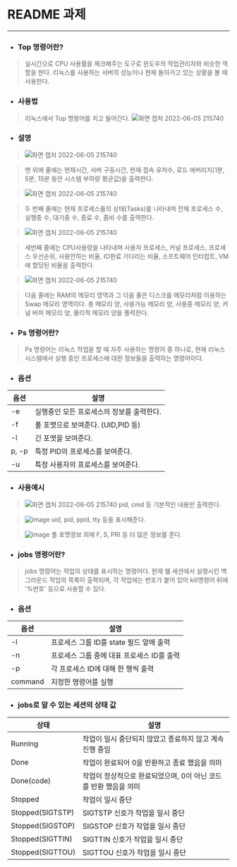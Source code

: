 # README 과제

-----

- ### Top 명령어란?
> 실시간으로 CPU 사용률을 체크해주는 도구로 윈도우의 작업관리자와 비슷한 역할을 한다.
> 리눅스를 사용하는 서버의 성능이나 현재 돌아가고 있는 상황을 볼 때 사용한다.

- ### 사용법
> 리눅스에서 Top 명령어를 치고 들어간다.
> ![화면 캡처 2022-06-05 215740](https://user-images.githubusercontent.com/106866068/172051506-e1337624-e031-4fe3-843b-ad353e51187b.png)

- ### 설명
> ![화면 캡처 2022-06-05 215740](https://user-images.githubusercontent.com/106866068/172051762-f16cfbbe-4e1b-4b4c-8392-c591cfc21d5f.png)

> 맨 위에 줄에는 현재시간, 서버 구동시간, 현재 접속 유저수, 로드 에버리지(1분, 5분, 15분 동안 시스템 부하량 평균값)을 출력한다.

> ![화면 캡처 2022-06-05 215740](https://user-images.githubusercontent.com/106866068/172051885-85fa0ce6-c54a-4ae4-8cf6-d147ca8a0556.png)

> 두 번째 줄에는 현재 프로세스들의 상태(Tasks)를 나타내며 전체 프로세스 수, 실행중 수, 대기중 수, 종료 수, 좀비 수를 출력한다.

> ![화면 캡처 2022-06-05 215740](https://user-images.githubusercontent.com/106866068/172051982-601c7f8e-b758-4916-b1c0-f3d35f1d0761.png)

> 세번째 줄에는 CPU사용량을 나타내며 사용자 프로세스, 커널 프로세스, 프로세스 우선순위, 사용안하는 비율, IO완료 기다리는 비율, 소프트웨어 인터럽트, VM에 할당된 비율을 출력한다.

> ![화면 캡처 2022-06-05 215740](https://user-images.githubusercontent.com/106866068/172052091-3c6c5d8b-3c7b-4628-9526-ff17fc8881d2.png)

> 다음 줄에는 RAM의 메모리 영역과 그 다음 줄은 디스크를 메모리처럼 이용하는 Swap 메모리 영역이다. 총 메모리 양, 사용가능 메모리 양, 사용중 메모리 양, 커널 버퍼 메모리 양, 물리적 메모리 양을 풀력한다.

- ### Ps 명령어란?
> Ps 명령어는 리눅스 작업을 할 때 자주 사용하는 명령어 중 하나로, 현재 리눅스 시스템에서 실행 중인 프로세스에 대한 정보들을 출력하는 명령어이다. 

- ### 옵션
|옵션|설명|
|----|-------|
|-e|실행중인 모든 프로세스의 정보를 출력한다.|
|-f|풀 포맷으로 보여준다. (UID,PID 등)|
|-l|긴 포맷을 보여준다.|
|p, -p|특정 PID의 프로세스를 보여준다.|
|-u|특정 사용자의 프로세스를 보여준다.|

- ### 사용예시
> ![화면 캡처 2022-06-05 215740](https://user-images.githubusercontent.com/106866068/172053032-91e6e1e4-9b51-4f6f-80f4-9fd5cef97100.png)
pid, cmd 등 기본적인 내용만 출력한다.

> ![image](https://user-images.githubusercontent.com/106866068/172053118-ea85b73b-166f-4d51-8a66-9af08445a533.png)
uid, pid, ppid, tty 등을 표시해준다.

> ![image](https://user-images.githubusercontent.com/106866068/172053202-19465abf-feba-4b55-bbb3-355922fa0923.png)
풀 포맷정보 외에 F, S, PRI 등 더 많은 정보를 준다.

- ### jobs 명령어란?
>  jobs 명령어는 작업의 상태를 표시하는 명령어다. 현재 쉘 세션에서 실행시킨 백그라운드 작업의 목록이 출력되며, 각 작업에는 번호가 붙어 있어 kill명령어 뒤에 '%번호' 등으로 사용할 수 있다.

- ### 옵션
|옵션|설명|
|---|----|
|-l|프로세스 그룹 ID를 state 필드 앞에 출력|
|-n|프로세스 그룹 중에 대표 프로세스 ID를 출력|
|-p|각 프로세스 ID에 대해 한 행씩 출력|
|command|지정한 명령어를 실행|

- ### jobs로 알 수 있는 세션의 상태 값
|상태|설명|
|----|-----|
|Running|작업이 일시 중단되지 않았고 종료하지 않고 계속 진행 중임|
|Done|작업이 완료되어 0을 반환하고 종료 했음을 의미|
|Done(code)|작업이 정상적으로 완료되었으며, 0이 아닌 코드를 반환 했음을 의미|
|Stopped|작업이 일시 중단|
|Stopped(SIGTSTP)|SIGTSTP 신호가 작업을 일시 중단|
|Stopped(SIGSTOP)|SIGSTOP 신호가 작업을 일시 중단|
|Stopped(SIGTTIN)|SIGTTIN 신호가 작업을 일시 중단|
|Stopped(SIGTTOU)|SIGTTOU 신호가 작업을 일시 중단|




